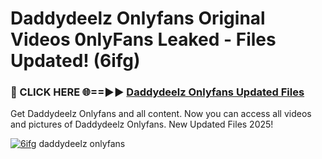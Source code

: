 # Daddydeelz Onlyfans Original Videos 0nlyFans Leaked - Files Updated! (6ifg)

<h3>🔴 CLICK HERE 🌐==►► <a href="https://tinyurl.com/2jnfzry5" rel="nofollow">Daddydeelz Onlyfans Updated Files</a></h3>

Get Daddydeelz Onlyfans and all content. Now you can access all videos and pictures of Daddydeelz Onlyfans. New Updated Files 2025!

[![6ifg](https://i.imgur.com/GyGTBgg.gif)](https://tinyurl.com/2jnfzry5)
daddydeelz onlyfans